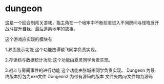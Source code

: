 # dungeon
这是一个回合制闯关游戏，指主角在一个地牢中不断前进进入不同房间与怪物展开战斗提升自我，最后逃离地牢的故事。

这个游戏应实现的模块有

1.界面显示功能
 这个功能由谭骏飞同学负责实现。
  
2.存读档与数据统计功能
 这个功能由夏灵同学负责实现。
  
3.战斗与房间事件的进行功能
 这个功能由张城彬同学负责实现。
 Dungeon 为最终版本打包为exe文件
 Dungeon2 为带有源码的版本 文件夹内py文件均为源码
